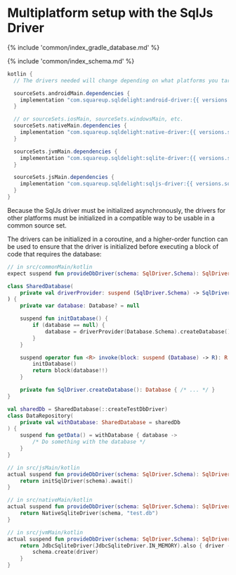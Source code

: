 # Multiplatform setup with the SqlJs Driver

{% include 'common/index_gradle_database.md' %}

{% include 'common/index_schema.md' %}

```groovy
kotlin {
  // The drivers needed will change depending on what platforms you target:

  sourceSets.androidMain.dependencies {
    implementation "com.squareup.sqldelight:android-driver:{{ versions.sqldelight }}"
  }

  // or sourceSets.iosMain, sourceSets.windowsMain, etc.
  sourceSets.nativeMain.dependencies {
    implementation "com.squareup.sqldelight:native-driver:{{ versions.sqldelight }}"
  }

  sourceSets.jvmMain.dependencies {
    implementation "com.squareup.sqldelight:sqlite-driver:{{ versions.sqldelight }}"
  }

  sourceSets.jsMain.dependencies {
    implementation "com.squareup.sqldelight:sqljs-driver:{{ versions.sqldelight }}"
  }
}
```

Because the SqlJs driver must be initialized asynchronously, the drivers for other platforms must be initialized in a compatible way to be usable in a common source set.

The drivers can be initialized in a coroutine, and a higher-order function can be used to ensure that the driver is initialized before executing a block of code that requires the database:

```kotlin
// in src/commonMain/kotlin
expect suspend fun provideDbDriver(schema: SqlDriver.Schema): SqlDriver

class SharedDatabase(
    private val driverProvider: suspend (SqlDriver.Schema) -> SqlDriver
) {
    private var database: Database? = null

    suspend fun initDatabase() {
        if (database == null) {
            database = driverProvider(Database.Schema).createDatabase()
        }
    }

    suspend operator fun <R> invoke(block: suspend (Database) -> R): R {
        initDatabase()
        return block(database!!)
    }

    private fun SqlDriver.createDatabase(): Database { /* ... */ }
}

val sharedDb = SharedDatabase(::createTestDbDriver)
class DataRepository(
    private val withDatabase: SharedDatabase = sharedDb
) {
    suspend fun getData() = withDatabase { database ->
        /* Do something with the database */
    }
}

// in src/jsMain/kotlin
actual suspend fun provideDbDriver(schema: SqlDriver.Schema): SqlDriver {
    return initSqlDriver(schema).await()
}

// in src/nativeMain/kotlin
actual suspend fun provideDbDriver(schema: SqlDriver.Schema): SqlDriver {
    return NativeSqliteDriver(schema, "test.db")
}

// in src/jvmMain/kotlin
actual suspend fun provideDbDriver(schema: SqlDriver.Schema): SqlDriver {
    return JdbcSqliteDriver(JdbcSqliteDriver.IN_MEMORY).also { driver ->
        schema.create(driver)
    }
}
```
